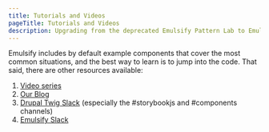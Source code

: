 ```yaml
---
title: Tutorials and Videos
pageTitle: Tutorials and Videos
description: Upgrading from the deprecated Emulsify Pattern Lab to Emulsify Drupal
---
```


Emulsify includes by default example components that cover the most common situations, and the best way to learn is to jump into the code. That said, there are other resources available:

1. [Video series](https://www.youtube.com/playlist?list=PLO9S6JjNqWsGMQLDfE8Ekt0ryrGa3g4km)
2. [Our Blog](https://www.fourkitchens.com/blog/tag/emulsify/)
3. [Drupal Twig Slack](https://drupaltwig-slack.herokuapp.com/) \(especially the \#storybookjs and \#components channels\)
4. [Emulsify Slack](https://launchpass.com/emulsify)
